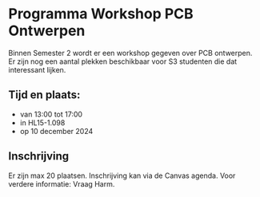 # Programma Workshop PCB Ontwerpen

Binnen Semester 2 wordt er een workshop gegeven over PCB ontwerpen.
Er zijn nog een aantal plekken beschikbaar voor S3 studenten die dat interessant lijken.

## Tijd en plaats:
- van 13:00 tot 17:00
- in HL15-1.098
- op 10 december 2024

## Inschrijving
Er zijn max 20 plaatsen. Inschrijving kan via de Canvas agenda.
Voor verdere informatie: Vraag Harm.